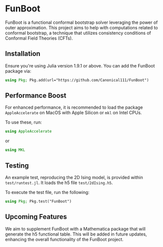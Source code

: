 # FunBoot

FunBoot is a functional conformal bootstrap solver leveraging the power of outer approximation. This project aims to help with computations related to conformal bootstrap, a technique that utilizes consistency conditions of Conformal Field Theories (CFTs).

## Installation

Ensure you're using Julia version 1.9.1 or above. You can add the FunBoot package via:

```julia
using Pkg; Pkg.add(url="https://github.com/Canonical111/FunBoot")
```

## Performance Boost

For enhanced performance, it is recommended to load the package `AppleAccelerate` on MacOS with Apple Silicon or `mkl` on Intel CPUs.

To use these, run:

```julia
using AppleAccelerate
```

or

```julia
using MKL
```

## Testing

An example test, reproducing the 2D Ising model, is provided within `test/runtest.jl`. It loads the h5 file `test/2dIsing.h5`.

To execute the test file, run the following:

```julia
using Pkg; Pkg.test("FunBoot")
```

## Upcoming Features

We aim to supplement FunBoot with a Mathematica package that will generate the h5 functional table. This will be added in future updates, enhancing the overall functionality of the FunBoot project.
```
